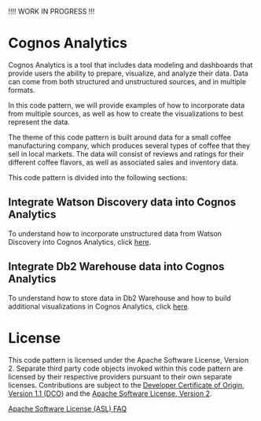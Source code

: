 !!!! WORK IN PROGRESS !!!

# Cognos Analytics

Cognos Analytics is a tool that includes data modeling and dashboards that provide users the ability to prepare, visualize, and analyze their data. Data can come from both structured and unstructured sources, and in multiple formats.

In this code pattern, we will provide examples of how to incorporate data from multiple sources, as well as how to create the visualizations to best represent the data.

The theme of this code pattern is built around data for a small coffee manufacturing company, which produces several types of coffee that they sell in local markets. The data will consist of reviews and ratings for their different coffee flavors, as well as associated sales and inventory data.

This code pattern is divided into the following sections:

## Integrate Watson Discovery data into Cognos Analytics

To understand how to incorporate unstructured data from Watson Discovery into Cognos Analytics, click [here](doc/source/disco.md).

## Integrate Db2 Warehouse data into Cognos Analytics

To understand how to store data in Db2 Warehouse and how to build additional visualizations in Cognos Analytics, click [here](doc/source/db2.md).

# License

This code pattern is licensed under the Apache Software License, Version 2.  Separate third party code objects invoked within this code pattern are licensed by their respective providers pursuant to their own separate licenses. Contributions are subject to the [Developer Certificate of Origin, Version 1.1 (DCO)](https://developercertificate.org/) and the [Apache Software License, Version 2](https://www.apache.org/licenses/LICENSE-2.0.txt).

[Apache Software License (ASL) FAQ](https://www.apache.org/foundation/license-faq.html#WhatDoesItMEAN)

